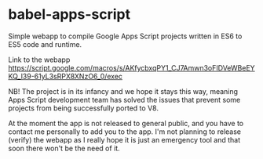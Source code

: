 # babel-apps-script
Simple webapp to compile Google Apps Script projects written in ES6 to ES5 code and runtime.


Link to the webapp https://script.google.com/macros/s/AKfycbxqPY1_CJ7Amwn3oFIDVeWBeEYKQ_l39-61yL3sRPX8XNzO6_0/exec

NB! The project is in its infancy and we hope it stays this way, meaning Apps Script development team has solved the issues that prevent some projects from being successfully ported to V8.

At the moment the app is not released to general public, and you have to contact me personally to add you to the app.
I'm not planning to release (verify) the webapp as I really hope it is just an emergency tool and that soon there won't be the need of it.


